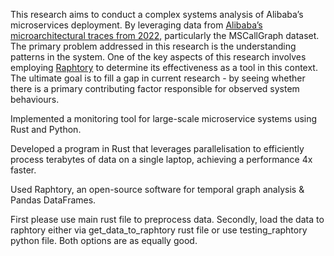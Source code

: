 This research aims to conduct a complex systems analysis of Alibaba’s microservices deployment. By leveraging
data from [Alibaba’s microarchitectural traces from 2022](https://github.com/alibaba/clusterdata/tree/master/cluster-trace-microservices-v2022), particularly the MSCallGraph dataset.
The primary problem addressed in this research is the understanding patterns in the system.
One of the key aspects of this research involves employing [Raphtory](https://github.com/pometry/raphtory) to determine its effectiveness as a
tool in this context. The ultimate goal is to fill a gap in current research - by seeing whether there is a primary contributing factor responsible for observed system behaviours.

Implemented a monitoring tool for large-scale microservice systems using Rust and Python.

Developed a program in Rust that leverages parallelisation to efficiently process terabytes of data on a single laptop, achieving a performance 4x faster.

Used Raphtory, an open-source software for temporal graph analysis & Pandas DataFrames.


First please use main rust file to preprocess data. Secondly, load the data to raphtory either via get_data_to_raphtory rust file or use testing_raphtory python file. Both options are as equally good.
